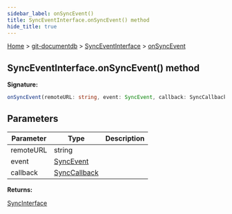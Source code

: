 ```yaml
---
sidebar_label: onSyncEvent()
title: SyncEventInterface.onSyncEvent() method
hide_title: true
---
```


[Home](./index.md) &gt; [git-documentdb](./git-documentdb.md) &gt; [SyncEventInterface](./git-documentdb.synceventinterface.md) &gt; [onSyncEvent](./git-documentdb.synceventinterface.onsyncevent.md)

## SyncEventInterface.onSyncEvent() method

<b>Signature:</b>

```typescript
onSyncEvent(remoteURL: string, event: SyncEvent, callback: SyncCallback): SyncInterface;
```

## Parameters

|  Parameter | Type | Description |
|  --- | --- | --- |
|  remoteURL | string |  |
|  event | [SyncEvent](./git-documentdb.syncevent.md) |  |
|  callback | [SyncCallback](./git-documentdb.synccallback.md) |  |

<b>Returns:</b>

[SyncInterface](./git-documentdb.syncinterface.md)

